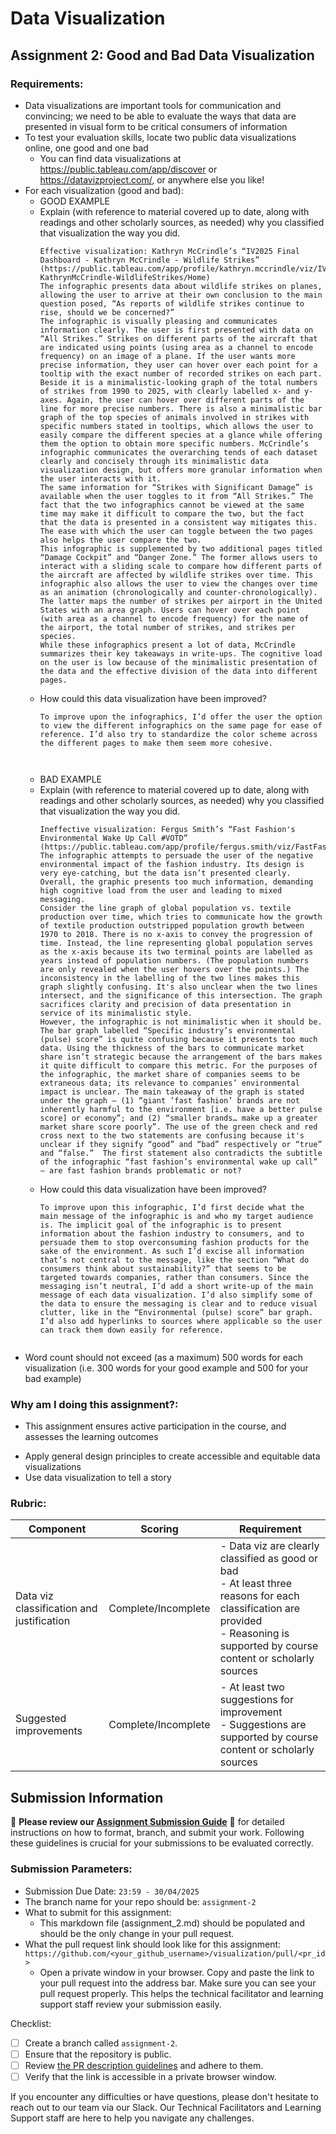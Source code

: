 # Data Visualization

## Assignment 2: Good and Bad Data Visualization

### Requirements:

- Data visualizations are important tools for communication and convincing; we need to be able to evaluate the ways that data are presented in visual form to be critical consumers of information 
- To test your evaluation skills, locate two public data visualizations online, one good and one bad  
    - You can find data visualizations at https://public.tableau.com/app/discover or https://datavizproject.com/, or anywhere else you like! 
- For each visualization (good and bad):  
    - GOOD EXAMPLE
    - Explain (with reference to material covered up to date, along with readings and other scholarly sources, as needed) why you classified that visualization the way you did.
      ```
      Effective visualization: Kathryn McCrindle’s “IV2025 Final Dashboard - Kathryn McCrindle - Wildlife Strikes” (https://public.tableau.com/app/profile/kathryn.mccrindle/viz/IV2025FinalDashboard-KathrynMcCrindle-WildlifeStrikes/Home)
      The infographic presents data about wildlife strikes on planes, allowing the user to arrive at their own conclusion to the main question posed, “As reports of wildlife strikes continue to rise, should we be concerned?”
      The infographic is visually pleasing and communicates information clearly. The user is first presented with data on “All Strikes.” Strikes on different parts of the aircraft that are indicated using points (using area as a channel to encode frequency) on an image of a plane. If the user wants more precise information, they user can hover over each point for a tooltip with the exact number of recorded strikes on each part. Beside it is a minimalistic-looking graph of the total numbers of strikes from 1990 to 2025, with clearly labelled x- and y-axes. Again, the user can hover over different parts of the line for more precise numbers. There is also a minimalistic bar graph of the top species of animals involved in strikes with specific numbers stated in tooltips, which allows the user to easily compare the different species at a glance while offering them the option to obtain more specific numbers. McCrindle’s infographic communicates the overarching tends of each dataset clearly and concisely through its minimalistic data visualization design, but offers more granular information when the user interacts with it.
      The same information for “Strikes with Significant Damage” is available when the user toggles to it from “All Strikes.” The fact that the two infographics cannot be viewed at the same time may make it difficult to compare the two, but the fact that the data is presented in a consistent way mitigates this. The ease with which the user can toggle between the two pages also helps the user compare the two.
      This infographic is supplemented by two additional pages titled “Damage Cockpit” and “Danger Zone.” The former allows users to interact with a sliding scale to compare how different parts of the aircraft are affected by wildlife strikes over time. This infographic also allows the user to view the changes over time as an animation (chronologically and counter-chronologically).
      The latter maps the number of strikes per airport in the United States with an area graph. Users can hover over each point (with area as a channel to encode frequency) for the name of the airport, the total number of strikes, and strikes per species.
      While these infographics present a lot of data, McCrindle summarizes their key takeaways in write-ups. The cognitive load on the user is low because of the minimalistic presentation of the data and the effective division of the data into different pages.

      ```
    - How could this data visualization have been improved?  
      ```
      To improve upon the infographics, I’d offer the user the option to view the different infographics on the same page for ease of reference. I’d also try to standardize the color scheme across the different pages to make them seem more cohesive.


      
      ```
    - BAD EXAMPLE
    - Explain (with reference to material covered up to date, along with readings and other scholarly sources, as needed) why you classified that visualization the way you did.
      ```
      Ineffective visualization: Fergus Smith’s “Fast Fashion's Environmental Wake Up Call #VOTD” (https://public.tableau.com/app/profile/fergus.smith/viz/FastFashionsEnvironmentalWakeUpCall/Dashboard1)
      The infographic attempts to persuade the user of the negative environmental impact of the fashion industry. Its design is very eye-catching, but the data isn’t presented clearly. Overall, the graphic presents too much information, demanding high cognitive load from the user and leading to mixed messaging.
      Consider the line graph of global population vs. textile production over time, which tries to communicate how the growth of textile production outstripped population growth between 1970 to 2018. There is no x-axis to convey the progression of time. Instead, the line representing global population serves as the x-axis because its two terminal points are labelled as years instead of population numbers. (The population numbers are only revealed when the user hovers over the points.) The inconsistency in the labelling of the two lines makes this graph slightly confusing. It's also unclear when the two lines intersect, and the significance of this intersection. The graph sacrifices clarity and precision of data presentation in service of its minimalistic style.
      However, the infographic is not minimalistic when it should be. The bar graph labelled “Specific industry’s environmental (pulse) score” is quite confusing because it presents too much data. Using the thickness of the bars to communicate market share isn’t strategic because the arrangement of the bars makes it quite difficult to compare this metric. For the purposes of the infographic, the market share of companies seems to be extraneous data; its relevance to companies’ environmental impact is unclear. The main takeaway of the graph is stated under the graph – (1) “giant ‘fast fashion’ brands are not inherently harmful to the environment [i.e. have a better pulse score] or economy”; and (2) “smaller brands… make up a greater market share score poorly”. The use of the green check and red cross next to the two statements are confusing because it's unclear if they signify “good” and “bad” respectively or “true” and “false.”  The first statement also contradicts the subtitle of the infographic “fast fashion’s environmental wake up call” – are fast fashion brands problematic or not?

      ```
    - How could this data visualization have been improved?  
      ```
      To improve upon this infographic, I’d first decide what the main message of the infographic is and who my target audience is. The implicit goal of the infographic is to present information about the fashion industry to consumers, and to persuade them to stop overconsuming fashion products for the sake of the environment. As such I’d excise all information that’s not central to the message, like the section “What do consumers think about sustainability?” that seems to be targeted towards companies, rather than consumers. Since the messaging isn’t neutral, I’d add a short write-up of the main message of each data visualization. I’d also simplify some of the data to ensure the messaging is clear and to reduce visual clutter, like in the “Environmental (pulse) score” bar graph. I’d also add hyperlinks to sources where applicable so the user can track them down easily for reference.

      
      ```
- Word count should not exceed (as a maximum) 500 words for each visualization (i.e. 
300 words for your good example and 500 for your bad example)

### Why am I doing this assignment?:

- This assignment ensures active participation in the course, and assesses the learning outcomes
* Apply general design principles to create accessible and equitable data visualizations
* Use data visualization to tell a story

### Rubric:

| Component               | Scoring   | Requirement                                                 |
|-------------------------|-----------|-------------------------------------------------------------|
| Data viz classification and justification | Complete/Incomplete | - Data viz are clearly classified as good or bad<br />- At least three reasons for each classification are provided<br />- Reasoning is supported by course content or scholarly sources |
| Suggested improvements  | Complete/Incomplete | - At least two suggestions for improvement<br />- Suggestions are supported by course content or scholarly sources |

## Submission Information

🚨 **Please review our [Assignment Submission Guide](https://github.com/UofT-DSI/onboarding/blob/main/onboarding_documents/submissions.md)** 🚨 for detailed instructions on how to format, branch, and submit your work. Following these guidelines is crucial for your submissions to be evaluated correctly.

### Submission Parameters:
* Submission Due Date: `23:59 - 30/04/2025`
* The branch name for your repo should be: `assignment-2`
* What to submit for this assignment:
    * This markdown file (assignment_2.md) should be populated and should be the only change in your pull request.
* What the pull request link should look like for this assignment: `https://github.com/<your_github_username>/visualization/pull/<pr_id>`
    * Open a private window in your browser. Copy and paste the link to your pull request into the address bar. Make sure you can see your pull request properly. This helps the technical facilitator and learning support staff review your submission easily.

Checklist:
- [ ] Create a branch called `assignment-2`.
- [ ] Ensure that the repository is public.
- [ ] Review [the PR description guidelines](https://github.com/UofT-DSI/onboarding/blob/main/onboarding_documents/submissions.md#guidelines-for-pull-request-descriptions) and adhere to them.
- [ ] Verify that the link is accessible in a private browser window.

If you encounter any difficulties or have questions, please don't hesitate to reach out to our team via our Slack. Our Technical Facilitators and Learning Support staff are here to help you navigate any challenges.
